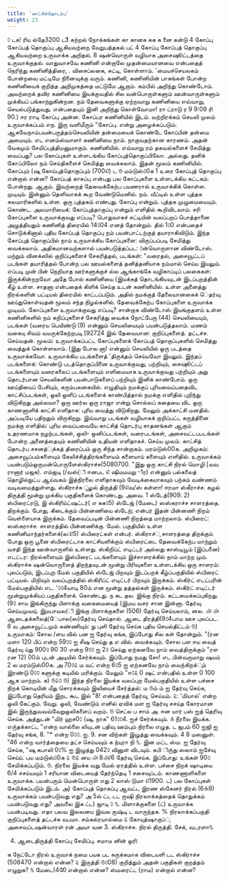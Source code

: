 ```yaml
---
title: 'காட்சிச்தொடர்பு'
weight: 23
---
```

௦ டக! ரிய ல்தே3200 ட3்‌
கற்றல்‌ நோக்கங்கள்‌
கா கானக கக க னை கன்டு 4 கோப்பு கோப்பத்‌ தொகுப்பு ஆகியவற்றை வேறுபத்தகல்‌ பட்‌
4 கோப்பு கோப்பத்‌ தொகுப்பு ஆகியவற்றை உருவாக்க அறிதல்‌. 8 ஷன்வொருள்‌ வழியாக அசைஷூட்டத்தை உருவாக்குதல்‌.
வாதுவாசவே கணினி என்றாலே முதன்மையானவை என்பதைத்‌ நெரிந்து கணினித்திரை, . விசைப்லகை, சுட்டி, கொள்ளாம்‌.
'மையச்செயலகம்‌ போன்றவை மட்டிமே நினைவுக்கு வரும்‌. கணினி, கணினியின்‌ பாகங்கள்‌ போன்ற கணினியைக்‌ குறித்த அறிமுகத்தை மட்டுமே ஆறாம்‌. கம்பில்‌ அறிந்து கொண்டோம்‌. அவற்றைக்‌ தவிர கணினியை இயக்குவதில்‌ சில வன்பொருள்களும்‌ ஊன்வாருள்களும்‌ முக்கியப்‌ பங்காற்றுகின்றன. நம்‌ தேவைகளுக்கு ஏற்றவாறு கணினியை எவ்வாறு, செயல்படுத்துவது. என்பதையும்‌ இனி அறிந்து கொள்வோமா!
ரா ட்ராடு ர
9 9:09 ரி 90.)
ஈர ராடி
கோப்பு அன்ன. கோப்பர கணினியில்‌ இடம்‌. வற்றிரக்கம்‌ செயலி முலம்‌ உருவாக்கப்பம்‌ எந. இரு வளிமீரும்‌ "கோப்பு. என்று அழைக்கப்படும்‌. ஆகவேநாம்பயன்பருத்தம்‌செயலியின்‌ தன்மையைக்‌ கொண்டே கோப்பின்‌ தன்மை அமையும்‌. எட எனம்ஸ்வாளா்‌
கணினியை நாம்‌. நாகுவதற்கான காரணம்‌. அதன்‌ வேகமும்‌ சேமிப்புத்திமனுமாகும்‌. கணினியில்‌. எவ்வாறு ரம்‌ தகவல்களைச்‌ சேமித்து வைப்பது? பல கோப்புகள்‌ உள்ளடங்கிய கோப்புத்தொகுப்பிலோ. அல்லது. தனிக்‌ கோப்பிலோ நம்‌ செய்திகளைச்‌ செமித்து வைக்கலாம்‌. இதன்‌ மூலம்‌ கணினியில்‌. கோப்பும்‌ (ஷு கோய்புத்தொகுப்பும்‌ (700௭)
ட
௫
மம்டுஸ்௦0க
1 உரை
கோப்புத்‌ தொகுப்பு என்றால்‌ என்ன? கோப்பத்‌ காசுப்பு என்பது பல கோப்புகளை உள்ளடக்கிய கட்டகம்‌. போன்றது. ஆகும்‌. இவற்றைத்‌ தேவைக்கேற்ப பயணரால்‌ உருவாக்கிக்‌ கொள்ள. முடியும்‌. இன்னும்‌ தெளிவாகக்‌ கூற வேண்டுமெனில்‌. நம்‌. வீப்டில்‌ உள்ள புத்தக சுலமாரிகளில்‌ உள்ள. ஒரு புத்தகம்‌ எண்பது. கோப்பு என்றும்‌. புத்தக முழுமையையும்‌. கொண்ட. அலமாரியைக்‌: கோப்புத்தாகுப்பு என்றும்‌ எளிதில்‌ கூறிவிடலாம்‌. சரி கோப்புகளை உருவாக்குவது எப்படி? பொதுவாகச்‌ சட்டியின்‌ வலப்பறப்‌ பொத்தானை அழுத்தியதும்‌ கணினித்‌ திரையில்‌ 14௦04 எனத்‌ தோன்றும்‌. தில்‌ 1௦0 என்பதைச்‌ சொடுக்கினால்‌ புதிய கோப்பத்‌ தொகுப்பு றம்‌ பயன்பாட்டற்குத்‌ தயாராகிவிடும்‌. இந்த கோப்புத்‌ தொகுப்பில்‌ நாம்‌ உருவாக்கிய கோப்புகளை: விருப்பப்படி சேமித்து வைக்கலாம்‌.
அதிகமானவற்களால்‌ பயன்படுத்தப்பட:
௦ன்வொருளான விண்டோஸ்‌. மற்றும்‌ வினக்ஸில்‌ குறிப்புகளைச்‌ சேகரித்தல்‌, படங்கள்‌: "வரைதல்‌, அசைவூட்டப்‌ படங்கள்‌ தயாரித்தல்‌ போன்ற பல ஊயல்களைத்‌ தனித்தனியாக நம்மால்‌ செய்ய இயலும்‌.
எப்படி முன்‌ பின்‌ நெறியாத ஊர்களுக்குச்‌ ல்ல ஆங்காங்கே வழிகாப்டிப்‌ பலகைகள்‌: இருக்கின்றறவோ அதே போல்‌ கணினியை (இயக்கத்‌ தொடங்கியவுடன்‌ இடப்புறத்தின்‌ கீழ்‌ உள்ள. சாதனா என்பதைக்‌ கிளிக்‌ செய்த உடன்‌ கணினியில்‌. உள்ள அனைத்து நிரல்களின்‌ பட்டியல்‌ திரையில்‌ காட்டப்படும்‌. அதில்‌ நமக்குத்‌ தேலையானகைக்‌ ெதர்வு ஊய்துகொள்வதன்‌ மூலம்‌ சந்த நிழல்களில்‌. தேவைக்கேற்ப கோப்புகளை உருவாக்க முடியம்‌.
கோப்புகளை உருவாக்குவது எப்படி?
சான்றாக விண்டோஸ்‌ இயங்குதளம்‌ உள்ள கணினிகளில்‌ நம்‌ கறிப்புகளைச்‌ சேகரித்து வைக்க நோட்பேரு (44) செயலியையும்‌, படங்கள்‌ (வரைய பெயிண்டு (9) என்னும்‌ செயலியையும்‌ பயன்படுத்தலாம்‌.
மணம்‌ வகையு சிவம்‌
வயருக்கேற்றபடி \[92724 இல்‌ தேவையான: குறிப்புகளைத்‌. தட்டச்ச. செய்வதன்‌. மூலம்‌: உருவாக்கப்பட்ட கோப்புகளைக்‌ கோப்பத்‌ தொகுப்புகளில்‌ செமித்து வைத்துக்‌ கொள்ளலாம்‌. (இது போல னா! என்னும்‌ செயலியில்‌ ஒரு படத்தை உருவாக்கவோ. உருவாக்கிய படங்களைத்‌ 'திருக்தம்‌ செய்யவோ இயலும்‌. இந்தப்‌ படங்களைக்‌: கொண்டு படத்தொகுப்பினை உருவாக்குவது, பற்றியும்‌, சைஷூட்டப்‌ படங்களையும்‌ வரைகலைப்‌ படங்களையும்‌ எளிமையாக உருவாக்குவது பற்றியும்‌ அது தொடர்பான செயலிகளின்‌ பயன்பாடுகளைப்‌ பற்றியும்‌ இனிக்‌ காண்போம்‌.
ஒரு ஊய்தியைப்‌ பேசியும்‌, கரும்பலகையில்‌. எழுதியும்‌ நமக்குப்‌ புரியவைப்பதைவிட காட்சிப்படங்கள்‌, ஒலி ஒளிப்‌ படங்களைக்‌ காண்பித்தால்‌ நமக்கு எளிதில்‌ புறிந்து விடுகிறது அல்லவா?
ஒரு ஊர்ல ஒரு ராஜா என்று சொல்லப்‌ கதையை விட ஒரு காணனாளிக்‌ காட்சி எளிதாக: புரிய வைத்து விடுகிறது. மேலும்‌ அக்காட்சி மனதில்‌. அப்படியே பதிநதும்‌ விருகிறறு. இவ்வாறு படங்கள்‌ வழியாகக்‌ குறிப்பட்ட கருத்தினை நமக்கு எளிதில்‌: புரிய வைப்பவையே காட்சித்‌ தொடர்பு சாதனங்கள்‌ ஆகும்‌ உதரணமாக நழற்படங்கள்‌, ஒலி- ஒனிப்படங்கள்‌, வரைபடங்கள்‌, அசைவட்டபபடங்கள்‌ போன்ற அனைத்தையும்‌ கணினியின்‌ உதியன்‌ எளிதாகச்‌. செய்ய முலம்‌. காட்சித்‌ தொடர்ப சசனத்ுக்கத்‌ திரைப்பம்‌ ஒரு சிந்த சான்றாகம்‌.
மரம்டுஸ்00க.
அறிமுகம்‌: அசைவூப்பம்களையும்‌ கேலிச்சித்திரங்களையம்‌
களையாய்‌ களையும்‌ எளிதில்‌. உருவாக்கம்‌ பயன்படும்‌ஒருமன்பொருளேஸ்கிராச்ச(5080700. "இது ஒரு காட்சி நிரல்‌ மொழி \[வவ ரானார்‌ மஜக). எம்ஜடி (/வஸ்(ி ஈனபட ௭ ஷிமமமறு -1ர) என்னும்‌ பல்கலைத்‌ தொழில்நுட்ப ஆய்வகம்‌ இத்நிரலை எளிதாகவும்‌ வேடிக்கையாகவும்‌ பற்கம்‌ வண்ணம்‌ வடிவமைத்துள்ளது.
ஸ்கிராச்சு ூழல்‌ திருத்தி (9௭வ/ஸ்‌ கள்ளா! ஈரமா
ஸ்கீராச்ச. கழல்‌ திருத்தி மூன்று முக்கிய பகுதிகளைக்‌ கொண்டது. அவை. 1 ஸ்டேத்(909. 2) ஸ்பிரைட்ரடு, இ ஸ்கிரிய்ட்ஷட்டர்‌( எ கக௦5)
ஸ்டேஜ்‌ (மேடை)
ஸஸ்கராச்ச சாளரத்தை. திறக்கும்‌. போது, கிடைக்கும்‌ பின்னணியை ஸ்டேற்‌; என்பர்‌ இதன்‌ பின்னணி நிறம்‌ வெள்ளையாக இருக்கம்‌. தேவைப்படின்‌ பின்னணி நிறத்தை மாற்றலாம்‌.
ஸ்பிரைட்‌:
ஸஸ்கராச்ச. சாளரத்தில்‌ பின்னணிக்கு. மேல்‌. பகுதியில்‌ உள்ள கணினிமாந்தர்களைக்‌(ல:௭5) ஸ்பிரைட்கள்‌ என்பர்‌. ஸ்கிராச்ு சாளரத்தை திறக்கும்‌ போது ஒரு பூனை ஸ்பிரைட்டாக காட்சியளிக்கும்‌ ஸ்பிரைட்டை தேவைக்கேற்ப மாற்றும்‌ வசதி இந்த ஊன்வாருளில்‌ உள்ளது.
ஸ்கிறிப்ட்‌ எடிட்டர்‌ அல்லது காஸ்டியூம்‌ (இப்பனை) எடட்டர: நிரல்களையும்‌ இஸ்பிரைட்‌ படங்களையும்‌
இச்சாளரக்கில்‌ நாம்‌ மாற்ற மும்‌.
ஸ்கிராச்சு ஷன்வொருளைத்‌ திறந்தவுடன்‌ மூன்று பிரிவுகளை உள்ளடக்கிய ஒரு சாளரம்‌: புலப்படும்‌, இடப்புற மேல்‌ பகுதியில்‌ ஸ்டேஜ்‌ பிறவும்‌ இடப்பறக்‌ கீழ்ப்பகுதியில்‌ ஸ்பிரைட்‌ பட்டியல்‌. மிறிவும்‌ வலப்புறத்தில்‌ ஸ்கிரிப்ட்‌ எடிட்டர்‌ பிறவும்‌ இருக்கம்‌. ஸ்கிர்ட்‌ எடட்பரின்‌ மேல்பகுதியில்‌ எட. '௦௦4யாடி 80ம்‌ என மூன்று தத்தல்கள்‌ இருக்கம்‌. ஸ்கிர்ட்‌ எடிட்டர்‌ மூன்றுமுக்கியப் பகுதிகளைக்‌. கொண்டது. ந கட தல. இங்கு நிரம்‌. கட்டமைக்கப்புகிறது. (9௦ சாய இங்கிருந்து பிளாக்கு வகைமையைத்‌ (இமய வசர சான இன்னா. தேர்வு செய்யமுவயு்‌. இுமபாவல(ி இங்கு பிளாக்குகளை (506) தேர்வு செய்யலாம்‌,
னல. ௮ ௮
ஆடைதக்கலைத்‌(ேபால(ஸ)தேர்வு செய்தால்‌. ஆடை திரத்தி(9௦4பாம ஊச புலப்பட.
8 வ
அசைவூட்டமும்‌ கண்ணியும்‌: நு புளி தேர்வு செய்க புதிய செயல்திட்டம்‌ ௫) உருவாகம்‌:
சோல /ளய வில்‌ பன ஐ தேர்வு கங்க, இப்போது சில கள்‌ தோன்றும்‌. "(ரன மளா 120 பிப்‌ என்ற 59௦௦ ஐ சீஷ செய்து த எ வில்‌.
வைக்கவும்‌.
சோல பள ஈய வைத்‌ தேர்வு ய்து 900௦ 90 30 என்ற 9௦௦ ஐ 2௦ செய்து ஏற்கனவே நாம்‌ வைத்திருக்கும்‌ "ரள ரன 12) 00ம்‌ புடன்‌ அடியில்‌ சேர்க்கவும்‌. இப்போது நமது சோ! எட பின்வருமாறு ஷயம்‌
2
ல
மரம்டுஸ்00க.
அ 70௦௨ ம வட்‌ என்ற 6௦5 ஐ ஏற்கனவே நாம்‌ வைந்கிறக்ும்‌ இரண்டு 0௦௦ களுக்கு கடியில்‌ மரிக்கும்‌. மேலும்‌ "ஈ௦௨ 0 ஷட்‌ என்பதில்‌ உள்ள 0 100 ஆக மாற்றம்‌.
க) ௫௨௦
௫) இந்த நிரலை இயக்க வலப்புற மேல்பகுதியில்‌ உள்ள பச்சை நிறக்‌ கொடியின்‌ மீது சொரக்கவும்‌
இலியைச்‌ சேர்த்தல்‌:
ம ௫ம்‌ ம்‌ ஐ தேர்வு செய்க, இப்போது தெரியம்‌ இறட கூட இல்‌ "8! என்பதைத்‌ தேர்வு, செய்யம்‌.
௨: 'மியால்‌' என்ற ஒலி கேட்கும்‌. வேறு. ஒலி, வேண்டும்‌ எனில்‌ ஏவிக்‌ மள ஐ தேர்வு சசய்த கோரமான இல்‌ இருந்துவவவ்வேறுஒலிகளைப்‌ வறம்‌.
௫ செட்ல ப சாம்‌ அ. ஈன யார்‌ பஸ்‌ ஐத்‌ தெரிவு செய்க. அத்துடன்‌ "மிர்‌ ஹச0௦ (ஷு. நாக" 61௦௦4. ஐச்‌ சேர்க்கவும்‌.
௧ நீரலை இயக்க.
எரு்தக்காட்ட "என்ற வால்லை லியுடன்‌ பதிவு ஊம்பும்‌ நிரலை எழுத.
ட ஜபம்‌ 60 ஐஜி ஐ தேர்வு சங்க, 8. "\* என்ற 0௦௦. ஐ. 9. சன விற்கள்‌ இழுத்து வைக்கவும்‌.
4 8 மஸனுள்‌. "46 என்ற வார்த்தையை
தட்ச செய்யவும்‌
க
ந்யுரா
நி
௩. இன மட்ட ஸ்ம. ஐ தேர்வு செய்க, "ஷு கபாலி 0௦% ஐ இழுத்து 042௦ வினுள்‌ விடவும்‌. கபி ிரு்து ஸலாம்‌ ஐசே்வு செய்ய்‌.
பய
மம்டுஸ்௦0க
௨ ௫௨ னய ௮ 8௮/6 தேர்வு செய்க. இப்போது: உங்கள்‌ 90௦ சேமிக்கப்படும்‌.
௫. நிரலை இயக்க வது மேல்‌ ஏரத்தில்‌ உள்ள. பச்சை நிறக்‌ ஷாடியை 6/4 சசய்யவும்‌
1 சரியான விடையைத்‌ தேர்ந்தெடி
1 சசைவுப்டம்‌. காணணாளிகளை உருவாக்க. பயன்பரும்‌ மென்பொருள்‌ எது 2
லாஸ்‌
டுமா
௭1900.
ட)
பல கோப்புகள்‌ சேமிக்கப்படும்‌ இடம்‌.
அ) கோப்புத்‌ தொகப்பு
ஆவட்ட
இரண
ஸ்கேனர்‌
நிரல்‌ (6௬9) உருவாக்கம்‌ பயன்படுவது எது?
அ 5ல்‌
ட்ட
டட
ருஷி
நிரலாக்கத்தைக்‌ தொதுக்கம்‌ பயன்படுவது எது?
அவலை
இக
ட்ட)
ஜாடி
௦
௩. மிளாக்குகளை (ட்‌) உருவாக்க பயன்படிவது. எதா
பலவ இலலனய இவல ருஷ்டி
ட வாருந்தக.
% நிரலாக்கப்பகுதி குறிப்புகளைத்‌ தட்டச்சு வபமா. சம்கல்ரயால்மை
௨ கோயுத்ஷாகுப்ு அசைவப்டஷன்வாரள்‌ ரன்‌ அவா வன
3.  ஸ்கிராச்சு. நிரல்‌ திருத்தி. சேக்‌, வடரளா௩
    
4.  ஆடைதிருத்தி கோப்பு சேமிப்பு. சமாம னின்‌ ஒரி:
    
க நேட்டோ நிரல்‌ உருவாக்‌ நமை பயக
பட சுருக்கமாக விடையளி
டட ஸ்கிராச்ச (508470 என்றால்‌ என்ன?
௨ இருத்தி ௫௦08) குறித்தும்‌ அதன்‌ பகுதிகள்‌ குறத்தம்‌ எழுறுக?
௩ மேடை(40ே என்றால்‌ என்ன?
ஸ்மரைட்ட (ராம) என்றால்‌ என்ன?
